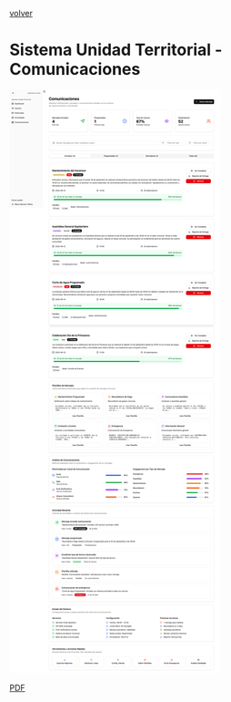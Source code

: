 [volver](../README.md)

# Sistema Unidad Territorial - Comunicaciones

![Comunicaciones](png/06-comunicaciones.png)

[PDF](pdf/06-comunicaciones.pdf)